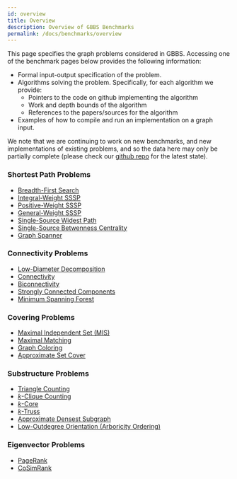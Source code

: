 ```yaml
---
id: overview
title: Overview
description: Overview of GBBS Benchmarks
permalink: /docs/benchmarks/overview
---
```


This page specifies the graph problems considered in GBBS. Accessing
one of the benchmark pages below provides the following information:
* Formal input-output specification of the problem.
* Algorithms solving the problem. Specifically, for each algorithm we provide:
  * Pointers to the code on github implementing the algorithm
  * Work and depth bounds of the algorithm
  * References to the papers/sources for the algorithm
* Examples of how to compile and run an implementation on a graph input.

We note that we are continuing to work on new benchmarks, and new
implementations of existing problems, and so the data here may only be
partially complete (please check our [github
repo](https://www.github.com/ParAlg/gbbs) for the latest state).

### Shortest Path Problems
* [Breadth-First Search](benchmarks/sssp/breadth_first_search)
* [Integral-Weight SSSP](benchmarks/sssp/integral_weight_sssp)
* [Positive-Weight SSSP](benchmarks/sssp/positive_weight_sssp)
* [General-Weight SSSP](benchmarks/sssp/general_weight_sssp)
* [Single-Source Widest Path](benchmarks/sssp/ss_widest_path)
* [Single-Source Betwenness Centrality](benchmarks/sssp/ss_betweenness_centrality)
* [Graph Spanner](benchmarks/sssp/spanner)

### Connectivity Problems
* [Low-Diameter Decomposition](benchmarks/connectivity/low_diameter_decomposition)
* [Connectivity](benchmarks/connectivity/connectivity)
* [Biconnectivity](benchmarks/connectivity/biconnectivity)
* [Strongly Connected Components](benchmarks/connectivity/strongly_connected_components)
* [Minimum Spanning Forest](benchmarks/connectivity/minimum_spanning_forest)

### Covering Problems
* [Maximal Independent Set (MIS)](benchmarks/covering/maximal_independent_set)
* [Maximal Matching](benchmarks/covering/maximal_matching)
* [Graph Coloring](benchmarks/covering/coloring)
* [Approximate Set Cover](benchmarks/covering/apx_set_cover)

### Substructure Problems
* [Triangle Counting](benchmarks/substructure/triangle_counting)
* [$k$-Clique Counting](benchmarks/substructure/k_clique_counting)
* [$k$-Core](benchmarks/substructure/k_core)
* [$k$-Truss](benchmarks/substructure/k_truss)
* [Approximate Densest Subgraph](benchmarks/substructure/apx_densest_subgraph)
* [Low-Outdegree Orientation (Arboricity Ordering)](benchmarks/substructure/low_outdegree_orientation)

### Eigenvector Problems
* [PageRank](benchmarks/eigenvector/pagerank)
* [CoSimRank](benchmarks/eigenvector/cosimrank)

